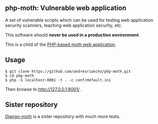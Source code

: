 ## php-moth: Vulnerable web application

A set of vulnerable scripts which can be used for testing web application security scanners, 
teaching web application security, etc.

This software should **never be used in a production environment**.

This is a child of the [PHP-based moth web application](https://github.com/andresriancho/w3af-moth).

## Usage

```console
$ git clone https://github.com/andresriancho/php-moth.git
$ cd php-moth
$ php -S localhost:8001 -t . -c conf/default.ini
```

Then browse to http://127.0.0.1:8001/ .

## Sister repository

[Django-moth](https://github.com/andresriancho/django-moth) is a sister repository with much more tests.

